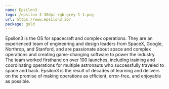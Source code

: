 ```yaml
---
name: Epsilon3
logo: /epsilon-3-30dpi-rgb-grey-1-1.png
url: https://www.epsilon3.io/
package: gold
---
```

Epsilon3 is the OS for spacecraft and complex operations. They are an experienced team of engineering and design leaders from SpaceX, Google, Northrop, and Stanford, and are passionate about space and complex operations and creating game-changing software to power the industry. The team worked firsthand on over 100 launches, including training and coordinating operations for multiple astronauts who successfully traveled to space and back. Epsilon3 is the result of decades of learning and delivers on the promise of making operations as efficient, error-free, and enjoyable as possible.
